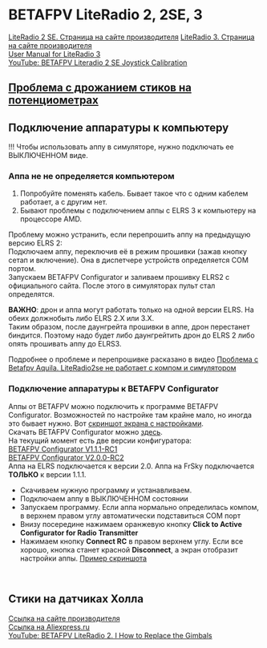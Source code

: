 # BETAFPV LiteRadio 2, 2SE, 3

[LiteRadio 2 SE. Страница на сайте производителя](https://betafpv.com/collections/tx/products/literadio-2-se-radio-transmitter)
[LiteRadio 3. Страница на сайте производителя](https://betafpv.com/collections/tx/products/literadio-3-radio-transmitter)   
[User Manual for LiteRadio 3](LiteRadio_3-User_Manual.pdf)  
[YouTube: BETAFPV Literadio 2 SE Joystick Calibration](https://www.youtube.com/watch?v=mkDREF-_yOk)  

## [Проблема с дрожанием стиков на потенциометрах](RepairSticks/ReadMe.md)  
## Подключение аппаратуры к компьютеру
!!! Чтобы использовать аппу в симуляторе, нужно подключать ее ВЫКЛЮЧЕННОМ виде.

### Аппа не не определяется компьютером 
1. Попробуйте поменять кабель. Бывает такое что с одним кабелем работает, а с другим нет.
2. Бывают проблемы с подключением аппы с ELRS 3 к компьютеру на процессоре AMD.

Проблему можно устранить, если перепрошить аппу на предыдущую версию ELRS 2:  
Подключаем аппу, переключив её в режим прошивки (зажав кнопку сетап и включение). Она в диспетчере устройств определяется COM портом.  
Запускаем BETAFPV Configurator и заливаем прошивку ELRS2 с официального сайта. 
После этого в симуляторах пульт стал определятся.  

**ВАЖНО**: дрон и аппа могут работать только на одной версии ELRS. На обеих должнобыть либо ELRS 2.X или 3.X.  
Таким образом, после даунгрейта прошивки в аппе, дрон перестанет биндится. Поэтому надо будет либо даунгрейтить дрон до ELRS 2 либо опять прошивать аппу до ELRS3.

Подробнее о проблеме и перепрошивке расказано в видео [Проблема с Betafpv Aquila. LiteRadio2se не работает с компом и симулятором](https://www.youtube.com/watch?v=1lq6xgl1Efk)

### Подключение аппаратуры к BETAFPV Configurator
Аппы от BETAFPV можно подключить к программе BETAFPV Configurator. Возможностей по настройке там крайне мало, но иногда это бывает нужно. Вот [скриншот экрана с настройками](RT_1_Setup.png).  
Скачать BETAFPV Configurator можно [здесь](https://github.com/BETAFPV/BETAFPV_Configurator/releases).  
На текущий момент есть две версии конфигуратора:  
[BETAFPV Configurator V1.1.1-RC1](https://github.com/BETAFPV/BETAFPV_Configurator/releases/tag/V1.1.1-RC1)  
[BETAFPV Configurator V2.0.0-RC2](https://github.com/BETAFPV/BETAFPV_Configurator/releases/tag/V2.0.0-RC2)  
Аппа на ELRS подключается к версии 2.0. Аппа на FrSky подключается **ТОЛЬКО** к версии 1.1.1.  
 - Скачиваем нужную программу и устанавливаем.
 - Подключаем аппу в ВЫКЛЮЧЕННОМ состоянии
 - Запускаем программу. Если аппа нормально определилась компом, в верхнем правом углу автоматически подставиться COM порт
 - Внизу посередине нажимаем оранжевую кнопку **Click to Active Configurator for Radio Transmitter**
 - Нажимаем кнопку **Connect RC** в правом верхнем углу. Если все хорошо, кнопка станет красной **Disconnect**, а экран отобразит настройки аппы. [Пример скриншота](RT_1_Setup.png)

&nbsp;
&nbsp;
&nbsp;
## Стики на датчиках Холла
[Ссылка на сайте производителя](https://betafpv.com/products/literadio-transmitter-nano-gimbal-for-literadio-3-and-2-se?variant=39660701581446)  
[Ссылка на Aliexpress.ru](https://aliexpress.ru/item/1005003887984537.html?sku_id=12000029019645305)  
[YouTube: BETAFPV LiteRadio 2. I How to Replace the Gimbals](https://www.youtube.com/watch?v=JtDGNqkaiJ8)  
